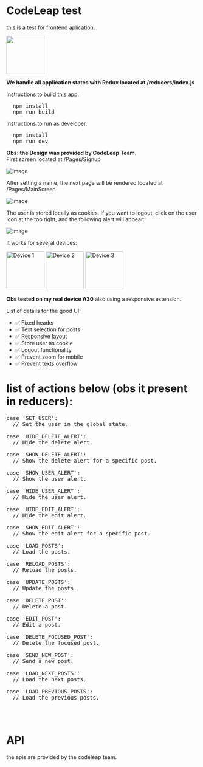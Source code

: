 # CodeLeap test
this is a test for frontend aplication.

 
<img width=100 src="https://cdn.jsdelivr.net/gh/devicons/devicon/icons/react/react-original-wordmark.svg" />
          
**We handle all application states with Redux located at /reducers/index.js**

Instructions to build this app.
<pre>
  npm install
  npm run build
</pre>

Instructions to run as developer.
<pre>
  npm install
  npm run dev
</pre>

<b>Obs: the Design was provided by CodeLeap Team.</b>
<br>
First screen located at /Pages/Signup

![image](https://github.com/gustavocodigo/CodeLeap-test/assets/108258194/c392d22e-121b-41de-87ed-76a02b9534d4)

After setting a name, the next page will be rendered located at /Pages/MainScreen

![image](https://github.com/gustavocodigo/CodeLeap-test/assets/108258194/bd6af810-f142-44db-9043-c038ee3c4f18)

The user is stored locally as cookies. If you want to logout, click on the user icon at the top right, and the following alert will appear:

![image](https://github.com/gustavocodigo/CodeLeap-test/assets/108258194/0604311b-9cb5-4fb3-a23f-564ad507cef8)

It works for several devices:

<img src="https://github.com/gustavocodigo/CodeLeap-test/assets/108258194/b5d7ce95-5b60-4ceb-803d-b29e489440bd" alt="Device 1" width="100"/> <img src="https://github.com/gustavocodigo/CodeLeap-test/assets/108258194/3fbffde6-fdb5-49af-b520-516551b49aad" alt="Device 2" width="100"/> <img src="https://github.com/gustavocodigo/CodeLeap-test/assets/108258194/e9eade6b-ea30-4e22-a46e-16e88df78756" alt="Device 3" width="100"/>

**Obs tested on my real device A30**
also using a responsive extension.

List of details for the good UI:
<ul>
  <li>✅ Fixed header</li>
  <li>✅ Text selection for posts</li>
  <li>✅ Responsive layout</li>
  <li>✅ Store user as cookie</li>
  <li>✅ Logout functionality</li>
  <li>✅ Prevent zoom for mobile</li>
 <li>✅ Prevent texts overflow</li>
</ul>


# list of actions below (obs it present in reducers):

<pre>
case 'SET_USER':
  // Set the user in the global state.

case 'HIDE_DELETE_ALERT':
  // Hide the delete alert.

case 'SHOW_DELETE_ALERT':
  // Show the delete alert for a specific post.

case 'SHOW_USER_ALERT':
  // Show the user alert.

case 'HIDE_USER_ALERT':
  // Hide the user alert.

case 'HIDE_EDIT_ALERT':
  // Hide the edit alert.

case 'SHOW_EDIT_ALERT':
  // Show the edit alert for a specific post.

case 'LOAD_POSTS':
  // Load the posts.

case 'RELOAD_POSTS':
  // Reload the posts.

case 'UPDATE_POSTS':
  // Update the posts.

case 'DELETE_POST':
  // Delete a post.

case 'EDIT_POST':
  // Edit a post.

case 'DELETE_FOCUSED_POST':
  // Delete the focused post.

case 'SEND_NEW_POST':
  // Send a new post.

case 'LOAD_NEXT_POSTS':
  // Load the next posts.

case 'LOAD_PREVIOUS_POSTS':
  // Load the previous posts.



</pre>


# API
the apis are provided by the codeleap team.
